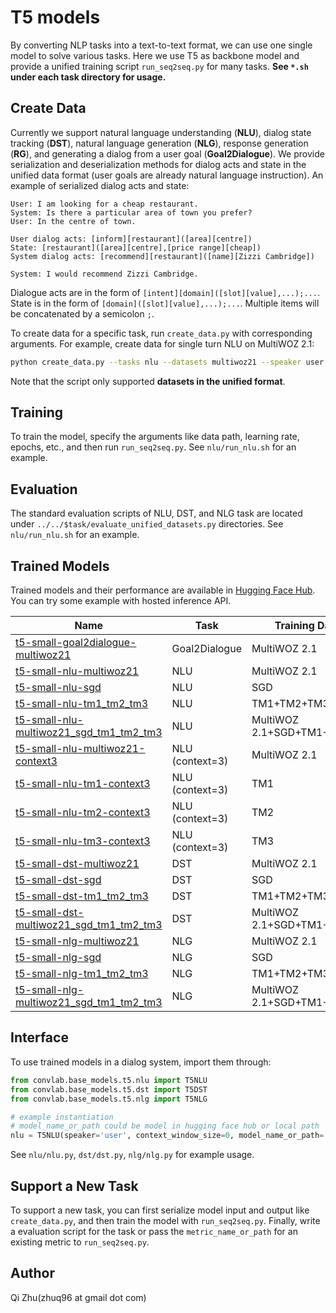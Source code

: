# T5 models

By converting NLP tasks into a text-to-text format, we can use one single model to solve various tasks. Here we use T5 as backbone model and provide a unified training script `run_seq2seq.py` for many tasks. **See `*.sh` under each task directory for usage.**

## Create Data
Currently we support natural language understanding (**NLU**), dialog state tracking (**DST**), natural language generation (**NLG**), response generation (**RG**), and generating a dialog from a user goal (**Goal2Dialogue**). We provide serialization and deserialization methods for dialog acts and state in the unified data format (user goals are already natural language instruction). An example of serialized dialog acts and state:

```
User: I am looking for a cheap restaurant.
System: Is there a particular area of town you prefer?
User: In the centre of town.

User dialog acts: [inform][restaurant]([area][centre])
State: [restaurant]([area][centre],[price range][cheap])
System dialog acts: [recommend][restaurant]([name][Zizzi Cambridge])

System: I would recommend Zizzi Cambridge.
```

Dialogue acts are in the form of `[intent][domain]([slot][value],...);...`. State is in the form of `[domain]([slot][value],...);...`. Multiple items will be concatenated by a semicolon `;`.

To create data for a specific task, run `create_data.py` with corresponding arguments. For example, create data for single turn NLU on MultiWOZ 2.1:

```bash
python create_data.py --tasks nlu --datasets multiwoz21 --speaker user
```

Note that the script only supported **datasets in the unified format**.

## Training

To train the model, specify the arguments like data path, learning rate, epochs, etc., and then run `run_seq2seq.py`. See `nlu/run_nlu.sh` for an example.

## Evaluation

The standard evaluation scripts of NLU, DST, and NLG task are located under `../../$task/evaluate_unified_datasets.py` directories. See `nlu/run_nlu.sh` for an example.

## Trained Models

Trained models and their performance are available in [Hugging Face Hub](https://huggingface.co/ConvLab). You can try some example with hosted inference API.

| Name                                                         | Task          | Training Dataset             |
| ------------------------------------------------------------ | ------------- | ---------------------------- |
| [t5-small-goal2dialogue-multiwoz21](https://huggingface.co/ConvLab/t5-small-goal2dialogue-multiwoz21) | Goal2Dialogue | MultiWOZ 2.1                 |
| [t5-small-nlu-multiwoz21](https://huggingface.co/ConvLab/t5-small-nlu-multiwoz21) | NLU           | MultiWOZ 2.1                 |
| [t5-small-nlu-sgd](https://huggingface.co/ConvLab/t5-small-nlu-sgd) | NLU           | SGD                          |
| [t5-small-nlu-tm1_tm2_tm3](https://huggingface.co/ConvLab/t5-small-nlu-tm1_tm2_tm3) | NLU           | TM1+TM2+TM3                  |
| [t5-small-nlu-multiwoz21_sgd_tm1_tm2_tm3](https://huggingface.co/ConvLab/t5-small-nlu-multiwoz21_sgd_tm1_tm2_tm3) | NLU           | MultiWOZ 2.1+SGD+TM1+TM2+TM3 |
| [t5-small-nlu-multiwoz21-context3](https://huggingface.co/ConvLab/t5-small-nlu-multiwoz21-context3) | NLU (context=3)          | MultiWOZ 2.1 |
| [t5-small-nlu-tm1-context3](https://huggingface.co/ConvLab/t5-small-nlu-tm1-context3) | NLU (context=3)          | TM1 |
| [t5-small-nlu-tm2-context3](https://huggingface.co/ConvLab/t5-small-nlu-tm2-context3) | NLU (context=3)          | TM2 |
| [t5-small-nlu-tm3-context3](https://huggingface.co/ConvLab/t5-small-nlu-tm3-context3) | NLU (context=3)          | TM3 |
| [t5-small-dst-multiwoz21](https://huggingface.co/ConvLab/t5-small-dst-multiwoz21) | DST           | MultiWOZ 2.1                 |
| [t5-small-dst-sgd](https://huggingface.co/ConvLab/t5-small-dst-sgd) | DST           | SGD                          |
| [t5-small-dst-tm1_tm2_tm3](https://huggingface.co/ConvLab/t5-small-dst-tm1_tm2_tm3) | DST           | TM1+TM2+TM3                  |
| [t5-small-dst-multiwoz21_sgd_tm1_tm2_tm3](https://huggingface.co/ConvLab/t5-small-dst-multiwoz21_sgd_tm1_tm2_tm3) | DST           | MultiWOZ 2.1+SGD+TM1+TM2+TM3 |
| [t5-small-nlg-multiwoz21](https://huggingface.co/ConvLab/t5-small-nlg-multiwoz21) | NLG           | MultiWOZ 2.1                 |
| [t5-small-nlg-sgd](https://huggingface.co/ConvLab/t5-small-nlg-sgd) | NLG           | SGD                          |
| [t5-small-nlg-tm1_tm2_tm3](https://huggingface.co/ConvLab/t5-small-nlg-tm1_tm2_tm3) | NLG           | TM1+TM2+TM3                  |
| [t5-small-nlg-multiwoz21_sgd_tm1_tm2_tm3](https://huggingface.co/ConvLab/t5-small-nlg-multiwoz21_sgd_tm1_tm2_tm3) | NLG           | MultiWOZ 2.1+SGD+TM1+TM2+TM3 |

## Interface

To use trained models in a dialog system, import them through:

```python
from convlab.base_models.t5.nlu import T5NLU
from convlab.base_models.t5.dst import T5DST
from convlab.base_models.t5.nlg import T5NLG

# example instantiation
# model_name_or_path could be model in hugging face hub or local path
nlu = T5NLU(speaker='user', context_window_size=0, model_name_or_path='ConvLab/t5-small-nlu-multiwoz21')
```

See `nlu/nlu.py`, `dst/dst.py`, `nlg/nlg.py` for example usage.

## Support a New Task

To support a new task, you can first serialize model input and output like `create_data.py`, and then train the model with `run_seq2seq.py`. Finally, write a evaluation script for the task or pass the `metric_name_or_path` for an existing metric to `run_seq2seq.py`.

## Author

Qi Zhu(zhuq96 at gmail dot com)